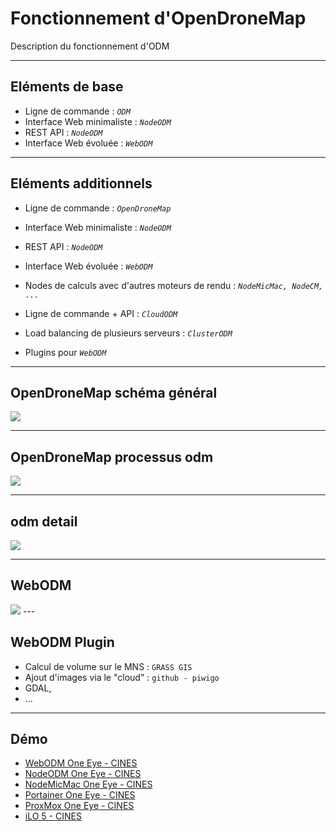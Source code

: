 # Fonctionnement d'OpenDroneMap <!-- .element: class="r-fit-text" -->

Description du fonctionnement d'ODM <!-- .element: class="r-fit-text" -->

---

## Eléments de base

- Ligne de commande : *`ODM`*
- Interface Web minimaliste : *`NodeODM`*
- REST API : *`NodeODM`*
- Interface Web évoluée : *`WebODM`*

---

## Eléments additionnels

- Ligne de commande : *`OpenDroneMap`*
- Interface Web minimaliste : *`NodeODM`*
- REST API : *`NodeODM`*
- Interface Web évoluée : *`WebODM`*

- Nodes de calculs avec d'autres moteurs de rendu : *`NodeMicMac, NodeCM, ...`*
- Ligne de commande + API : *`CloudODM`*
- Load balancing de plusieurs serveurs : *`ClusterODM`*
- Plugins pour *`WebODM`*

---

## OpenDroneMap schéma général
<img src="{{asset_folder}}/odm.png" data-autoplay>

---

<!-- .slide: data-transition="zoom"-->

## OpenDroneMap processus odm
<img src="{{asset_folder}}/workflow_odm.png" data-autoplay>

---

<!-- .slide: data-transition="convex"-->

## odm detail
<img src="{{asset_folder}}/Reconstruction-process.png" data-autoplay>

---

<!-- .slide: data-transition="zoom-in fade-out"-->

## WebODM
<img src="{{asset_folder}}/webodm.png" data-autoplay>
---


<!-- .slide: data-transition="convex-in concave-out"-->

## WebODM Plugin

- Calcul de volume sur le MNS : `GRASS GIS`
- Ajout d'images via le "cloud" : `github - piwigo`
- GDAL, 
- ...

---

## Démo

- [WebODM One Eye - CINES](http://10.4.67.12:8000)
- [NodeODM One Eye - CINES](http://10.4.67.12:49158)
- [NodeMicMac One Eye - CINES](http://10.4.67.12:3000)
- [Portainer One Eye - CINES](https://10.4.67.12:9443)
- [ProxMox One Eye - CINES](https://10.4.67.11:8006)
- [iLO 5 - CINES](https://10.4.67.10)